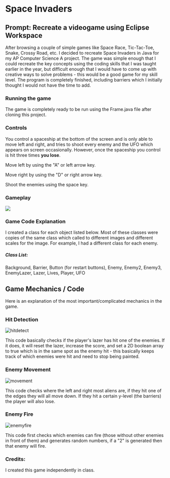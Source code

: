 # Space Invaders

## Prompt: Recreate a videogame using Eclipse Workspace
After browsing a couple of simple games like Space Race, Tic-Tac-Toe, Snake, Crossy Road, etc. I decided to recreate Space Invaders in Java for my AP Computer Science A project. The game was simple enough that I could recreate the key concepts using the coding skills that I was taught earlier in the year, but difficult enough that I would have to come up with creative ways to solve problems - this would be a good game for my skill level. The program is completely finished, including barriers which I initially thought I would not have the time to add. 

### Running the game
The game is completely ready to be run using the Frame.java file after cloning this project.

### Controls
You control a spaceship at the bottom of the screen and is only able to move left and right, and tries to shoot every enemy and the UFO which appears on screen occasionally. However, once the spaceship you control is hit three times **you lose**.

Move left by using the "A" or left arrow key.

Move right by using the "D" or right arrow key.

Shoot the enemies using the space key.

### Gameplay
![](spaceinv.gif)

### Game Code Explanation
I created a class for each object listed below. Most of these classes were copies of the same class which called to different images and different scales for the image. For example, I had a different class for each enemy.

##### Class List:
Background, Barrier, Button (for restart buttons), Enemy, Enemy2, Enemy3, EnemyLazer, Lazer, Lives, Player, UFO

## Game Mechanics / Code
Here is an explanation of the most important/complicated mechanics in the game.
### Hit Detection

![hitdetect](https://user-images.githubusercontent.com/70664893/151582702-f52216c5-bb2a-4101-ad9d-11f29d7ed04b.PNG)

This code basically checks if the player's lazer has hit one of the enemies. If it does, it will reset the lazer, increase the score, and set a 2D boolean array to true which is in the same spot as the enemy hit - this basically keeps track of which enemies were hit and need to stop being painted.
### Enemy Movement

![movement](https://user-images.githubusercontent.com/70664893/151582672-ef4f9a2b-9578-48af-9f0a-1aa57fdececc.PNG)

This code checks where the left and right most aliens are, if they hit one of the edges they will all move down. If they hit a certain y-level (the barriers) the player will also lose.
### Enemy Fire

![enemyfire](https://user-images.githubusercontent.com/70664893/151582540-d0c168b8-b47b-4ca5-b065-0500568ba263.PNG)

This code first checks which enemies can fire (those without other enemies in front of them) and generates random numbers, if a "2" is generated then that enemy will fire.

### Credits:
I created this game independently in class.


